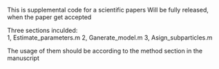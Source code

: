 This is supplemental code for a scientific papers
Will be fully released, when the paper get accepted

Three sections inculded:  
1, Estimate_parameters.m 
2, Ganerate_model.m 
3, Asign_subparticles.m 

The usage of them should be according to the method section in the manuscript

